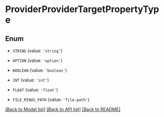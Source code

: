 # ProviderProviderTargetPropertyType


## Enum

* `STRING` (value: `'string'`)

* `OPTION` (value: `'option'`)

* `BOOLEAN` (value: `'boolean'`)

* `INT` (value: `'int'`)

* `FLOAT` (value: `'float'`)

* `FILE_MINUS_PATH` (value: `'file-path'`)

[[Back to Model list]](../README.md#documentation-for-models) [[Back to API list]](../README.md#documentation-for-api-endpoints) [[Back to README]](../README.md)


